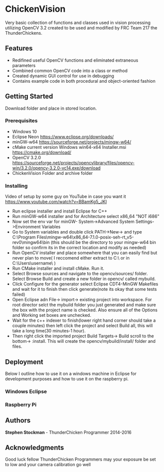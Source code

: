 # ChickenVision

Very basic collection of functions and classes used in vision processing utilizing OpenCV 3.2 created to be used and modified by FRC Team 217 the ThunderChickens. 

## Features

* Redifined useful OpenCV functions and eliminated extraneous parameters
* Combined common OpenCV code into a class or method 
* Created dynamic GUI control for use in debugging 
* Contains example code in both procedural and object-oriented fashion

## Getting Started

Download folder and place in stored location.

### Prerequisites

* Windows 10
* Eclipse Neon <link> <https://www.eclipse.org/downloads/>
* minGW-w64 <link><https://sourceforge.net/projects/mingw-w64/>
* cMake current version Windows win64-x64 Installer.msi <link> <https://cmake.org/download/>
* OpenCV 3.2.0 <link> <https://sourceforge.net/projects/opencvlibrary/files/opencv-win/3.2.0/opencv-3.2.0-vc14.exe/download>
* ChickenVision Folder and archive folder


### Installing

Video of setup by some guy on YouTube in case you want it <link> <https://www.youtube.com/watch?v=BBamKg5_JKI>
* Run eclipse installer and install Eclipse for C++
* Run minGW-w64 installer and for Architecture select x86_64 "NOT i686"
* Now set the env var for minGW- System->Advanced System Settings->Environment Variables
* Go to System variables and double click PATH->New-> and type C:\Program Files\mingw-w64\x86_64-7.1.0-posix-seh-rt_v5-rev0\mingw64\bin (this should be the directory to your mingw-w64 bin folder so confirm its in the correct location and modify as needed)
* Run OpenCV installer and place somewhere that you can easily find but never plan to move( I reccomend either extract to C:\ or in C:\Users\username\ )
* Run CMake installer and install cMake. Run it.
* Select Browse sources and navigate to the opencv/sources/ folder. Select Browse Build and create a new folder in opencv/ called mybuild.
* Click Configure for the generator select Eclipse CDT4-MinGW Makefiles and wait for it to finish then click generate(note its okay that some tests failed)
* Open Eclipse adn File-> import-> existing project into workspace. For root director selct the mybuild folder you just generated and make sure the box with the project name is checked. Also ensure all of the Options and Working set boxes are unchecked.
* Wait for the c++ indexer to finish(lower right hand corner should take a couple minutes) then left click the project and select Build all, this will take a long time(30 minutes-1 hour).
* Then right click the imported project Build Targets-> Build scroll to the bottom-> :install. This will create the opencv/mybuild/install/ folder and files.

## Deployment
Below I outline how to use it on a windows machine in Eclipse for development purposes and how to use it on the raspberry pi.

### Windows Eclipse

### Raspberry Pi

## Authors

**Stephen Stockman** - ThunderChicken Programmer 2014-2016

## Acknowledgments

Good luck fellow ThunderChicken Programmers may your exposure be set to low and your camera calibration go well
